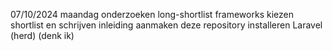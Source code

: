 07/10/2024 maandag
onderzoeken long-shortlist frameworks
kiezen shortlist en schrijven inleiding
aanmaken deze repository
installeren Laravel (herd) (denk ik)
